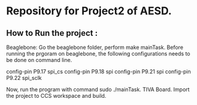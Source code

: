 # Repository for Project2 of AESD.
## How to Run the project : 

Beaglebone: Go the beaglebone folder, perform make mainTask. 
Before running the prgoram on beaglebone, the following configurations needs to be done on command line. 

config-pin P9.17 spi_cs
config-pin P9.18 spi
config-pin P9.21 spi
config-pin P9.22 spi_sclk

Now, run the program with command sudo ./mainTask.
TIVA Board. Import the project to CCS workspace and build.
